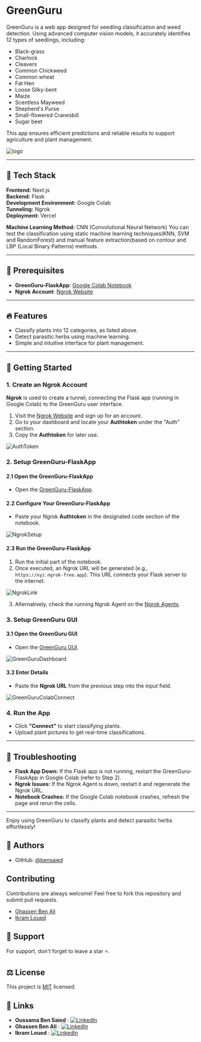 # GreenGuru

GreenGuru is a web app designed for seedling classification and weed detection. Using advanced computer vision models, it accurately identifies 12 types of seedlings, including:

- Black-grass
- Charlock
- Cleavers
- Common Chickweed
- Common wheat
- Fat Hen
- Loose Silky-bent
- Maize
- Scentless Mayweed
- Shepherd's Purse
- Small-flowered Cranesbill
- Sugar beet

This app ensures efficient predictions and reliable results to support agriculture and plant management.

![logo](https://github.com/user-attachments/assets/c683ca61-ff8b-44f3-8ba4-9091a95ba63f)

---

## 🧰 Tech Stack

**Frontend:** Next.js\
**Backend:** Flask\
**Development Environment:** Google Colab\
**Tunneling:** Ngrok\
**Deployment:** Vercel

**Machine Learning Method:** CNN (Convolutional Neural Network)
  You can test the classification using static machine learning techniques(KNN, SVM and RandomForest) and manual feature extraction(based on contour and LBP (Local Binary Patterns) methods.





---

## 📑 Prerequisites

- **GreenGuru-FlaskApp**: [Google Colab Notebook](https://colab.research.google.com/drive/1cQZYiSjab9FcEUCnW63_H2AJ-oCo4jF_?usp=sharing&fbclid=IwZXh0bgNhZW0CMTAAAR36v4yoOgB6I2IWXBzTXhhcaGIpfSH818gCuD6zJCImKL4PvM3ov67K5ZY_aem_X8GU9F1lTc6E6r3HsbbGRg#scrollTo=VjPNKzsYol4G)
- **Ngrok Account**: [Ngrok Website](https://dashboard.ngrok.com/)

---

## 🔥 Features

- Classify plants into 12 categories, as listed above.
- Detect parasitic herbs using machine learning.
- Simple and intuitive interface for plant management.

---

## 🚀 Getting Started

### 1. Create an Ngrok Account

**Ngrok** is used to create a tunnel, connecting the Flask app (running in Google Colab) to the GreenGuru user interface.

1. Visit the [Ngrok Website](https://dashboard.ngrok.com/) and sign up for an account.
2. Go to your dashboard and locate your **Authtoken** under the "Auth" section.
3. Copy the **Authtoken** for later use.

![AuthToken](https://github.com/user-attachments/assets/c65b67bf-ee54-462b-9afc-1996aa4ea254)

### 2. Setup GreenGuru-FlaskApp

#### 2.1 Open the GreenGuru-FlaskApp

- Open the [GreenGuru-FlaskApp](https://colab.research.google.com/drive/1cQZYiSjab9FcEUCnW63_H2AJ-oCo4jF_?usp=sharing&fbclid=IwZXh0bgNhZW0CMTAAAR36v4yoOgB6I2IWXBzTXhhcaGIpfSH818gCuD6zJCImKL4PvM3ov67K5ZY_aem_X8GU9F1lTc6E6r3HsbbGRg#scrollTo=VjPNKzsYol4G).

#### 2.2 Configure Your GreenGuru-FlaskApp

- Paste your Ngrok **Authtoken** in the designated code section of the notebook.

![NgrokSetup](https://github.com/user-attachments/assets/9462d1d9-0080-45c1-be7c-99afb4ffe439)

#### 2.3 Run the GreenGuru-FlaskApp

1. Run the initial part of the notebook.
2. Once executed, an Ngrok URL will be generated (e.g., `https://xyz.ngrok-free.app`). This URL connects your Flask server to the internet.

![NgrokLink](https://github.com/user-attachments/assets/2804e158-f256-4244-afed-f4c0e69fd54b)

3. Alternatively, check the running Ngrok Agent on the [Ngrok Agents](https://dashboard.ngrok.com/agents).

### 3. Setup GreenGuru GUI

#### 3.1 Open the GreenGuru GUI

- Open the [GreenGuru GUI](#).

![GreenGuruDashboard](https://github.com/user-attachments/assets/307f6a4f-9508-4e0d-b9bf-11b8528e6dec)

#### 3.2 Enter Details

- Paste the **Ngrok URL** from the previous step into the input field.

![GreenGuruColabConnect](https://github.com/user-attachments/assets/251d6a2f-e89f-499d-aa3d-e52bda2a5fb2)

### 4. Run the App

- Click **"Connect"** to start classifying plants.
- Upload plant pictures to get real-time classifications.

---

## 🔧 Troubleshooting

- **Flask App Down:** If the Flask app is not running, restart the GreenGuru-FlaskApp in Google Colab (refer to Step 2).
- **Ngrok Issues:** If the Ngrok Agent is down, restart it and regenerate the Ngrok URL.
- **Notebook Crashes:** If the Google Colab notebook crashes, refresh the page and rerun the cells.

---

Enjoy using GreenGuru to classify plants and detect parasitic herbs effortlessly!

## 📝 Authors

- GitHub: [@bensaied](https://www.github.com/bensaied)

## Contributing

Contributions are always welcome! Feel free to fork this repository and submit pull requests.

- [Ghassen Ben Ali](https://github.com/ghassenbenali96)
- [Ikram Loued](https://github.com/Ikramloued)

## 💝 Support

For support, don't forget to leave a star ⭐️.

## ⚖️ License

This project is [MIT](https://choosealicense.com/licenses/mit/) licensed.

## 🔗 Links

- **Oussama Ben Saied** : [![LinkedIn](https://img.shields.io/badge/LinkedIn-0A66C2?style=for-the-badge&logo=linkedin&logoColor=white)](https://www.linkedin.com/in/bensaied/)
- **Ghassen Ben Ali** : [![LinkedIn](https://img.shields.io/badge/LinkedIn-0A66C2?style=for-the-badge&logo=linkedin&logoColor=white)](https://www.linkedin.com/in/ghassen-ben-ali-36a904194/)
- **Ikram Loued** : [![LinkedIn](https://img.shields.io/badge/LinkedIn-0A66C2?style=for-the-badge&logo=linkedin&logoColor=white)](https://www.linkedin.com/in/ikram-loued/)
